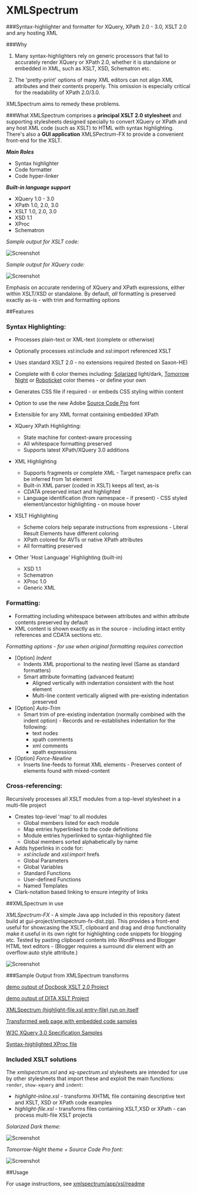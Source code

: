 XMLSpectrum
===========================

###Syntax-highlighter and formatter for XQuery, XPath 2.0 - 3.0, XSLT 2.0 and any hosting XML

###Why
1. Many syntax-highlighters rely on generic processors that fail to accurately render XQuery or XPath 2.0, whether it is standalone or embedded in XML, such as XSLT, XSD, Schematron etc. 

2. The 'pretty-print' options of many XML editors can not align XML attributes and their contents properly. This omission is especially critical for the readability of XPath 2.0/3.0.

XMLSpectrum aims to remedy these problems.

###What
XMLSpectrum comprises a **principal XSLT 2.0 stylesheet** and supporting stylesheets designed specially to convert XQuery or XPath and any host XML code (such as XSLT) to HTML with syntax highlighting. There's also a **GUI application** XMLSPectrum-FX to provide a convenient front-end for the XSLT.

***Main Roles***

- Syntax highlighter
- Code formatter
- Code hyper-linker

***Built-in language support***

- XQuery 1.0 - 3.0
- XPath 1.0, 2.0, 3.0
- XSLT 1.0, 2.0, 3.0
- XSD 1.1
- XProc
- Schematron

*Sample output for XSLT code:*

![Screenshot](http://www.qutoric.com/xslt/xmlspectrum/images/xsl-light.png)

*Sample output for XQuery code:*

![Screenshot](http://www.qutoric.com/samples/github-xquery.png)

Emphasis on accurate rendering of XQuery and XPath expressions, either within XSLT/XSD or standalone.
By default,  *all* formatting is preserved exactly as-is - with trim and formatting options

##Features

### Syntax Highlighting:

- Processes plain-text or XML-text (complete or otherwise)
- Optionally processes xsl:include and xsl:import referenced XSLT
- Uses standard XSLT 2.0 - no extensions required (tested on Saxon-HE)
- Complete with 6 color themes including: [Solarized](http://ethanschoonover.com/solarized) light/dark, [Tomorrow Night](https://github.com/ChrisKempson/Tomorrow-Theme) or [Roboticket](http://eclipsecolorthemes.org/?view=theme&id=93) color themes - or define your own
- Generates CSS file if required - or embeds CSS styling within content
- Option to use the new Adobe [Source Code Pro](http://blogs.adobe.com/typblography/2012/09/source-code-pro.html) font
- Extensible for any XML format containing embedded XPath

- XQuery XPath Highlighting:
	- State machine for context-aware processing
	- All whitespace formatting preserved
	- Supports latest XPath/XQuery 3.0 additions
- XML Highlighting
	- Supports fragments or complete XML
           - Target namespace prefix can be inferred from 1st element
	- Built-in XML parser (coded in XSLT) keeps all text, as-is
	- CDATA preserved intact and highlighted
	- Language identification (from namespace - if present)
           - CSS styled element/ancestor highlighting - on mouse hover
- XSLT Highlighting
	- Scheme colors help separate instructions from expressions
           - Literal Result Elements have different coloring
	- XPath colored for AVTs or native XPath attributes
	- All formatting preserved
- Other 'Host Language' Highlighting (built-in)
	- XSD 1.1
	- Schematron
	- XProc 1.0
	- Generic XML

### Formatting:

- Formatting including whitespace between attributes and within attribute contents preserved by default
- XML content is shown exactly as in the source - including intact entity references and CDATA sections etc.

_Formatting options - for use when original formatting requires correction_

- [Option] *Indent*
	- Indents XML proportional to the nesting level (Same as standard formatters)
	- Smart attribute formatting (advanced feature)
		- Aligned vertically with indentation consistent with the host element
		- Multi-line content vertically aligned with pre-existing indentation preserved
- [Option] *Auto-Trim*
	- Smart trim of pre-existing indentation (normally combined with the indent option)
           - Records and re-establishes indentation for the following:
		- text nodes
		- xpath comments
		- xml comments
		- xpath expressions
- [Option] *Force-Newline*
	- Inserts line-feeds to format XML elements
           - Preserves content of elements found with mixed-content

### Cross-referencing: 

Recursively processes all XSLT modules from a top-level stylesheet in a multi-file project

- Creates top-level 'map' to all modules
	- Global members listed for each module
	- Map entries hyperlinked to the code definitions
	- Module entries hyperlinked to syntax-highlighted file
	- Global members sorted alphabetically by name
- Adds hyperlinks in code for:
	- *xsl:include* and *xsl:import* hrefs
	- Global Parameters
	- Global Variables
	- Standard Functions
	- User-defined Functions
	- Named Templates
- Clark-notation based linking to ensure integrity of links

##XMLSpectrum in use

_XMLSpectrum-FX_  - A simple Java app included in this repository (latest build at gui-project/xmlspectrum-fx-dist.zip).
This provides a front-end useful for showcasing the XSLT, clipboard and drag and drop functionality make
it useful in its own right for highlighting code snippets for blogging etc. Tested by pasting clipboard contents
into WordPress and Blogger HTML text editors - (Blogger requires a surround div element with an overflow:auto style
attribute.)

![Screenshot](http://www.qutoric.com/xmlspectrum/xmlspectrum-small.png)

###Sample Output from XMLSpectrum transforms

[demo output of Docbook XSLT 2.0 Project](http://qutoric.com/samples/docbook20demo/)

[demo output of DITA XSLT Project](http://qutoric.com/samples/dita-ot-175/)

[XMLSpectrum (highlight-file.xsl entry-file) run on itself](http://qutoric.com/samples/xmlspectrum-code/)

[Transformed web page with embedded code samples](http://qutoric.com/samples/inline/highlighted-inline.html)

[W3C XQuery 3.0 Specification Samples](http://qutoric.com/samples/xquery-3.0cr-samples.html)

[Syntax-highlighted XProc file](http://qutoric.com/samples/xproc/xproccorb.xpl.html)


### Included XSLT solutions

The *xmlspectrum.xsl* and *xq-spectrum.xsl* stylesheets are intended for use by other stylesheets that import these and exploit the main functions: `render`, `show-xquery` and `indent`:

- *highlight-inline.xsl* - transforms XHTML file containing descriptive text and XSLT, XSD or XPath code examples
-  *highlight-file.xsl*     - transforms files containing XSLT,XSD or XPath - can process multi-file XSLT projects

*Solarized Dark theme:*

![Screenshot](http://www.qutoric.com/xslt/xmlspectrum/images/xsd-dark.png)

*Tomorrow-Night theme + Source Code Pro font:*

![Screenshot](http://www.qutoric.com/xslt/xmlspectrum/images/xproc.png)

	
##Usage

For usage instructions, see [xmlspectrum/app/xsl/readme](https://github.com/pgfearo/xmlspectrum/blob/master/app/xsl/readme.md)





































